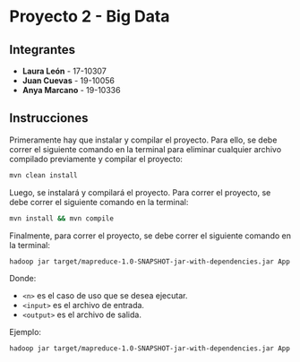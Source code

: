 # Proyecto 2 - Big Data

## Integrantes

- **Laura León** - 17-10307
- **Juan Cuevas** - 19-10056
- **Anya Marcano** - 19-10336

## Instrucciones

Primeramente hay que instalar y compilar el proyecto. Para ello, se debe correr el siguiente comando en la terminal para eliminar cualquier archivo compilado previamente y compilar el proyecto:

```bash
mvn clean install
```

Luego, se instalará y compilará el proyecto. Para correr el proyecto, se debe correr el siguiente comando en la terminal:

```bash
mvn install && mvn compile
```

Finalmente, para correr el proyecto, se debe correr el siguiente comando en la terminal:

```bash
hadoop jar target/mapreduce-1.0-SNAPSHOT-jar-with-dependencies.jar App <n> <input> <output>
```

Donde:

- `<n>` es el caso de uso que se desea ejecutar.
- `<input>` es el archivo de entrada.
- `<output>` es el archivo de salida.

Ejemplo:

```bash
hadoop jar target/mapreduce-1.0-SNAPSHOT-jar-with-dependencies.jar App 1 tracks/tracks_n_200.csv out/
```
